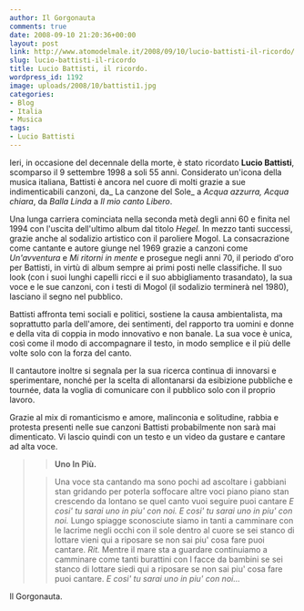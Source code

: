 ```yaml
---
author: Il Gorgonauta
comments: true
date: 2008-09-10 21:20:36+00:00
layout: post
link: http://www.atomodelmale.it/2008/09/10/lucio-battisti-il-ricordo/
slug: lucio-battisti-il-ricordo
title: Lucio Battisti, il ricordo.
wordpress_id: 1192
image: uploads/2008/10/battisti1.jpg
categories:
- Blog
- Italia
- Musica
tags:
- Lucio Battisti
---
```


Ieri, in occasione del decennale della morte, è stato ricordato **Lucio Battisti**, scomparso il 9 settembre 1998 a soli 55 anni. Considerato un'icona della musica italiana, Battisti è ancora nel cuore di molti grazie a sue indimenticabili canzoni, da_ La canzone del Sole_ a _Acqua azzurra, Acqua chiara_, da _Balla Linda_ a _Il mio canto Libero_.

Una lunga carriera cominciata nella seconda metà degli anni 60 e finita nel 1994 con l'uscita dell'ultimo album dal titolo _Hegel._ In mezzo tanti successi, grazie anche al sodalizio artistico con il paroliere Mogol. La consacrazione come cantante e autore giunge nel 1969 grazie a canzoni come _Un'avventura_ e _Mi ritorni in mente_ e prosegue negli anni 70, il periodo d'oro per Battisti, in virtù di album sempre ai primi posti nelle classifiche. Il suo look (con i suoi lunghi capelli ricci e il suo abbigliamento trasandato), la sua voce e le sue canzoni, con i testi di Mogol (il sodalizio terminerà nel 1980), lasciano il segno nel pubblico.

Battisti affronta temi sociali e politici, sostiene la causa ambientalista, ma soprattutto parla dell'amore, dei sentimenti, del rapporto tra uomini e donne e della vita di coppia in modo innovativo e non banale. La sua voce è unica, così come il modo di accompagnare il testo, in modo semplice e il più delle volte solo con la forza del canto.

Il cantautore inoltre si segnala per la sua ricerca continua di innovarsi e sperimentare, nonché per la scelta di allontanarsi da esibizione pubbliche e tournée, data la voglia di comunicare con il pubblico solo con il proprio lavoro.

Grazie al mix di romanticismo e amore, malinconia e solitudine, rabbia e protesta presenti nelle sue canzoni Battisti probabilmente non sarà mai dimenticato. Vi lascio quindi con un testo e un video da gustare e cantare ad alta voce.

<blockquote>

> 
> **Uno In Più.**
> 
> 

> 
> Una voce sta cantando
ma sono pochi ad ascoltare
i gabbiani stan gridando
per poterla soffocare
altre voci piano piano
stan crescendo da lontano
se quel canto vuoi seguire
puoi cantare
_E cosi'
tu sarai
uno in piu'
con noi.
E cosi'
tu sarai
uno in piu'
con noi._
Lungo spiagge sconosciute
siamo in tanti a camminare
con le lacrime negli occhi
con il sole dentro al cuore
se sei stanco di lottare
vieni qui a riposare
se non sai piu' cosa fare
puoi cantare.
_Rit._
Mentre il mare sta a guardare
continuiamo a camminare
come tanti burattini
con l facce da bambini
se sei stanco di lottare
siedi qui a riposare
se non sai piu' cosa fare
puoi cantare.
_E cosi'
tu sarai
uno in piu'
con noi…_

> 
> </blockquote>

Il Gorgonauta.

